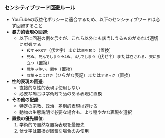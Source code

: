 ### センシティブワード回避ルール
- YouTubeの収益化ポリシーに適合するため、以下のセンシティブワードは必ず回避すること
- **暴力的表現の回避**:
  - 以下に回避の例を示すが、これら以外にも該当しうるものがあれば適切に対処する
    - `殺す`→`KRす`（伏せ字）または`命を奪う`（置換）
    - `死ぬ`、`死んでしまう`→`4ぬ`、`4んでしまう`（伏せ字）または`召される`、`天に旅立つ`（置換）
    - `戦争`→`争い`、`闘争`（置換）
    - `攻撃`→`こうげき`（ひらがな表記）または`アタック`（置換）
- **性的表現の回避**:
  - 直接的な性的表現は使用しない
  - 必要な場合は学術的で品のある表現に置換
- **その他の配慮**:
  - 特定の宗教、政治、差別的表現は避ける
  - 動物の生態説明で必要な場合も、より穏やかな表現を選択
- **置換の優先順位**: 
  1. 学術的で自然な置換表現を最優先
  2. 伏せ字は置換が困難な場合のみ使用
